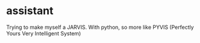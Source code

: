 # assistant
Trying to make myself a JARVIS. With python, so more like PYVIS (Perfectly Yours Very Intelligent System)
